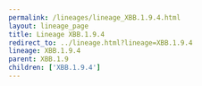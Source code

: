```yaml
---
permalink: /lineages/lineage_XBB.1.9.4.html
layout: lineage_page
title: Lineage XBB.1.9.4
redirect_to: ../lineage.html?lineage=XBB.1.9.4
lineage: XBB.1.9.4
parent: XBB.1.9
children: ['XBB.1.9.4']
---
```


